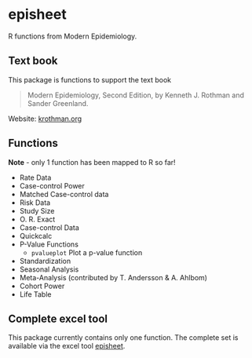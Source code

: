 # episheet

R functions from Modern Epidemiology.

## Text book

This package is functions to support the text book

> Modern Epidemiology, Second Edition, by Kenneth J. Rothman and Sander Greenland.

Website: [krothman.org](http://krothman.org/)

## Functions

**Note** - only 1 function has been mapped to R so far!

* Rate Data				
* Case-control Power				
* Matched Case-control data						
* Risk Data				
* Study Size				
* O. R. Exact						
* Case-control Data				
* Quickcalc				
* P-Value Functions
    + `pvalueplot` Plot a p-value function
* Standardization				
* Seasonal Analysis				
* Meta-Analysis (contributed by T. Andersson & A. Ahlbom)						
* Cohort Power				
* Life Table										

## Complete excel tool

This package currently contains only one function. The complete set is available via the excel tool [episheet](http://krothman.org/Episheet.xls).
